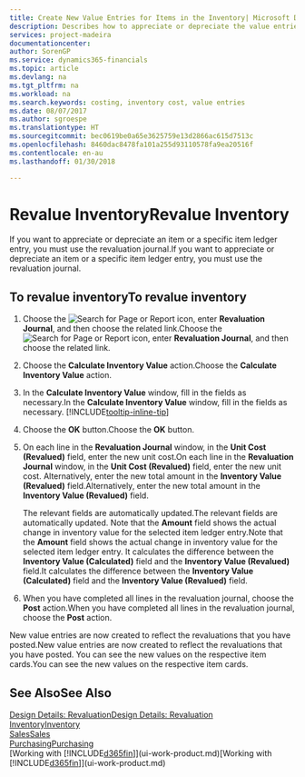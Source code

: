 ```yaml
---
title: Create New Value Entries for Items in the Inventory| Microsoft Docs
description: Describes how to appreciate or depreciate the value entries of one or more items in the inventory by posting their current, calculated value.
services: project-madeira
documentationcenter: 
author: SorenGP
ms.service: dynamics365-financials
ms.topic: article
ms.devlang: na
ms.tgt_pltfrm: na
ms.workload: na
ms.search.keywords: costing, inventory cost, value entries
ms.date: 08/07/2017
ms.author: sgroespe
ms.translationtype: HT
ms.sourcegitcommit: bec0619be0a65e3625759e13d2866ac615d7513c
ms.openlocfilehash: 8460dac8478fa101a255d93110578fa9ea20516f
ms.contentlocale: en-au
ms.lasthandoff: 01/30/2018

---
```

# <a name="revalue-inventory"></a><span data-ttu-id="e4e69-103">Revalue Inventory</span><span class="sxs-lookup"><span data-stu-id="e4e69-103">Revalue Inventory</span></span>
<span data-ttu-id="e4e69-104">If you want to appreciate or depreciate an item or a specific item ledger entry, you must use the revaluation journal.</span><span class="sxs-lookup"><span data-stu-id="e4e69-104">If you want to appreciate or depreciate an item or a specific item ledger entry, you must use the revaluation journal.</span></span>

## <a name="to-revalue-inventory"></a><span data-ttu-id="e4e69-105">To revalue inventory</span><span class="sxs-lookup"><span data-stu-id="e4e69-105">To revalue inventory</span></span>
1. <span data-ttu-id="e4e69-106">Choose the ![Search for Page or Report](media/ui-search/search_small.png "Search for Page or Report icon") icon, enter **Revaluation Journal**, and then choose the related link.</span><span class="sxs-lookup"><span data-stu-id="e4e69-106">Choose the ![Search for Page or Report](media/ui-search/search_small.png "Search for Page or Report icon") icon, enter **Revaluation Journal**, and then choose the related link.</span></span>
2. <span data-ttu-id="e4e69-107">Choose the **Calculate Inventory Value** action.</span><span class="sxs-lookup"><span data-stu-id="e4e69-107">Choose the **Calculate Inventory Value** action.</span></span>
3. <span data-ttu-id="e4e69-108">In the **Calculate Inventory Value** window, fill in the fields as necessary.</span><span class="sxs-lookup"><span data-stu-id="e4e69-108">In the **Calculate Inventory Value** window, fill in the fields as necessary.</span></span> [!INCLUDE[tooltip-inline-tip](includes/tooltip-inline-tip_md.md)]
4. <span data-ttu-id="e4e69-109">Choose the **OK** button.</span><span class="sxs-lookup"><span data-stu-id="e4e69-109">Choose the **OK** button.</span></span>
5. <span data-ttu-id="e4e69-110">On each line in the **Revaluation Journal** window, in the **Unit Cost (Revalued)** field, enter the new unit cost.</span><span class="sxs-lookup"><span data-stu-id="e4e69-110">On each line in the **Revaluation Journal** window, in the **Unit Cost (Revalued)** field, enter the new unit cost.</span></span> <span data-ttu-id="e4e69-111">Alternatively, enter the new total amount in the **Inventory Value (Revalued)** field.</span><span class="sxs-lookup"><span data-stu-id="e4e69-111">Alternatively, enter the new total amount in the **Inventory Value (Revalued)** field.</span></span>

    <span data-ttu-id="e4e69-112">The relevant fields are automatically updated.</span><span class="sxs-lookup"><span data-stu-id="e4e69-112">The relevant fields are automatically updated.</span></span> <span data-ttu-id="e4e69-113">Note that the **Amount** field shows the actual change in inventory value for the selected item ledger entry.</span><span class="sxs-lookup"><span data-stu-id="e4e69-113">Note that the **Amount** field shows the actual change in inventory value for the selected item ledger entry.</span></span> <span data-ttu-id="e4e69-114">It calculates the difference between the **Inventory Value (Calculated)** field and the **Inventory Value (Revalued)** field.</span><span class="sxs-lookup"><span data-stu-id="e4e69-114">It calculates the difference between the **Inventory Value (Calculated)** field and the **Inventory Value (Revalued)** field.</span></span>
6. <span data-ttu-id="e4e69-115">When you have completed all lines in the revaluation journal, choose the **Post** action.</span><span class="sxs-lookup"><span data-stu-id="e4e69-115">When you have completed all lines in the revaluation journal, choose the **Post** action.</span></span>

<span data-ttu-id="e4e69-116">New value entries are now created to reflect the revaluations that you have posted.</span><span class="sxs-lookup"><span data-stu-id="e4e69-116">New value entries are now created to reflect the revaluations that you have posted.</span></span> <span data-ttu-id="e4e69-117">You can see the new values on the respective item cards.</span><span class="sxs-lookup"><span data-stu-id="e4e69-117">You can see the new values on the respective item cards.</span></span>

## <a name="see-also"></a><span data-ttu-id="e4e69-118">See Also</span><span class="sxs-lookup"><span data-stu-id="e4e69-118">See Also</span></span>
[<span data-ttu-id="e4e69-119">Design Details: Revaluation</span><span class="sxs-lookup"><span data-stu-id="e4e69-119">Design Details: Revaluation</span></span>](design-details-revaluation.md)  
[<span data-ttu-id="e4e69-120">Inventory</span><span class="sxs-lookup"><span data-stu-id="e4e69-120">Inventory</span></span>](inventory-manage-inventory.md)  
[<span data-ttu-id="e4e69-121">Sales</span><span class="sxs-lookup"><span data-stu-id="e4e69-121">Sales</span></span>](sales-manage-sales.md)  
[<span data-ttu-id="e4e69-122">Purchasing</span><span class="sxs-lookup"><span data-stu-id="e4e69-122">Purchasing</span></span>](purchasing-manage-purchasing.md)  
<span data-ttu-id="e4e69-123">[Working with [!INCLUDE[d365fin](includes/d365fin_md.md)]](ui-work-product.md)</span><span class="sxs-lookup"><span data-stu-id="e4e69-123">[Working with [!INCLUDE[d365fin](includes/d365fin_md.md)]](ui-work-product.md)</span></span>

